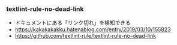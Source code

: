 
### textlint-rule-no-dead-link

- ドキュメントにある「リンク切れ」を検知できる
- https://kakakakakku.hatenablog.com/entry/2019/03/10/155823
- https://github.com/textlint-rule/textlint-rule-no-dead-link

